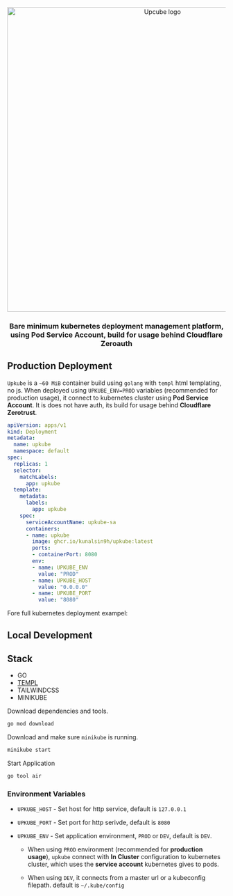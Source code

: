 <div align="center">
  <img src="https://github.com/user-attachments/assets/a07c897e-c66f-47de-ac04-1649e4a3ea48" alt="Upcube logo" width="700px" />  
  <h3>Bare minimum kubernetes deployment management platform, using Pod Service Account, build for usage behind Cloudflare Zeroauth</h3>
</div>

## Production Deployment

`Upkube` is a `~60 MiB` container build using `golang` with `templ` html templating, no js. When deployed using `UPKUBE_ENV=PROD` variables (recommended for production usage), it connect to kubernetes cluster using **Pod Service Account**. It is does not have auth, its build for usage behind **Cloudflare Zerotrust**. 

```yaml
apiVersion: apps/v1
kind: Deployment
metadata:
  name: upkube
  namespace: default
spec:
  replicas: 1
  selector:
    matchLabels:
      app: upkube
  template:
    metadata:
      labels:
        app: upkube
    spec:
      serviceAccountName: upkube-sa
      containers:
      - name: upkube
        image: ghcr.io/kunalsin9h/upkube:latest
        ports:
        - containerPort: 8080
        env:
        - name: UPKUBE_ENV
          value: "PROD"
        - name: UPKUBE_HOST
          value: "0.0.0.0"
        - name: UPKUBE_PORT
          value: "8080"
```

Fore full kubernetes deployment exampel: 

## Local Development

## Stack

- GO
- [TEMPL](https://templ.guide/)
- TAILWINDCSS
- MINIKUBE

Download dependencies and tools. 

```bash
go mod download
```

Download and make sure `minikube` is running. 

```bash
minikube start
```

Start Application 

```bash
go tool air
```

### Environment Variables

- `UPKUBE_HOST` - Set host for http service, default is `127.0.0.1`
- `UPKUBE_PORT` - Set port for http serivde, default is `8080`
- `UPKUBE_ENV` - Set application environment, `PROD` or `DEV`, default is `DEV`.

  - When using `PROD` environment (recommended for **production usage**), `upkube` connect with **In Cluster** configuration to kubernetes cluster, which uses the **service account** kubernetes gives to pods. 

  - When using `DEV`, it connects from a master url or a kubeconfig filepath. default is `~/.kube/config`


